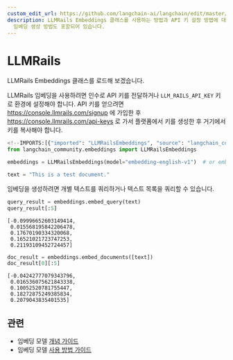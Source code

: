```yaml
---
custom_edit_url: https://github.com/langchain-ai/langchain/edit/master/docs/docs/integrations/text_embedding/llm_rails.ipynb
description: LLMRails Embeddings 클래스를 사용하는 방법과 API 키 설정 방법에 대한 안내를 제공합니다. 텍스트 쿼리 및
  임베딩 생성 방법도 포함되어 있습니다.
---
```


# LLMRails

LLMRails Embeddings 클래스를 로드해 보겠습니다.

LLMRails 임베딩을 사용하려면 인수로 API 키를 전달하거나 `LLM_RAILS_API_KEY` 키로 환경에 설정해야 합니다. API 키를 얻으려면 https://console.llmrails.com/signup 에 가입한 후 https://console.llmrails.com/api-keys 로 가서 플랫폼에서 키를 생성한 후 거기에서 키를 복사해야 합니다.

```python
<!--IMPORTS:[{"imported": "LLMRailsEmbeddings", "source": "langchain_community.embeddings", "docs": "https://api.python.langchain.com/en/latest/embeddings/langchain_community.embeddings.llm_rails.LLMRailsEmbeddings.html", "title": "LLMRails"}]-->
from langchain_community.embeddings import LLMRailsEmbeddings
```


```python
embeddings = LLMRailsEmbeddings(model="embedding-english-v1")  # or embedding-multi-v1
```


```python
text = "This is a test document."
```


임베딩을 생성하려면 개별 텍스트를 쿼리하거나 텍스트 목록을 쿼리할 수 있습니다.

```python
query_result = embeddings.embed_query(text)
query_result[:5]
```


```output
[-0.09996652603149414,
 0.015568195842206478,
 0.17670190334320068,
 0.16521021723747253,
 0.21193109452724457]
```


```python
doc_result = embeddings.embed_documents([text])
doc_result[0][:5]
```


```output
[-0.04242777079343796,
 0.016536075621843338,
 0.10052520781755447,
 0.18272875249385834,
 0.2079043835401535]
```


## 관련

- 임베딩 모델 [개념 가이드](/docs/concepts/#embedding-models)
- 임베딩 모델 [사용 방법 가이드](/docs/how_to/#embedding-models)